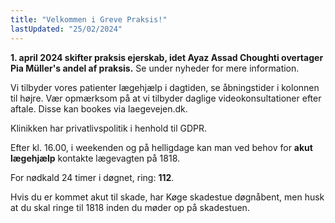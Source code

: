 ```yaml
---
title: "Velkommen i Greve Praksis!"
lastUpdated: "25/02/2024"
---
```


**1. april 2024 skifter praksis ejerskab, idet Ayaz Assad Choughti overtager Pia Müller's andel af praksis.** Se under nyheder for mere information.

Vi tilbyder vores patienter lægehjælp i dagtiden, se åbningstider i kolonnen til højre. Vær opmærksom på at vi tilbyder daglige videokonsultationer efter aftale. Disse kan bookes via laegevejen.dk.

Klinikken har privatlivspolitik i henhold til GDPR.

Efter kl. 16.00, i weekenden og på helligdage kan man ved behov for **akut lægehjælp** kontakte lægevagten på 1818.

For nødkald 24 timer i døgnet, ring: **112**.

Hvis du er kommet akut til skade, har Køge skadestue døgnåbent, men husk at du skal ringe til 1818 inden du møder op på skadestuen.